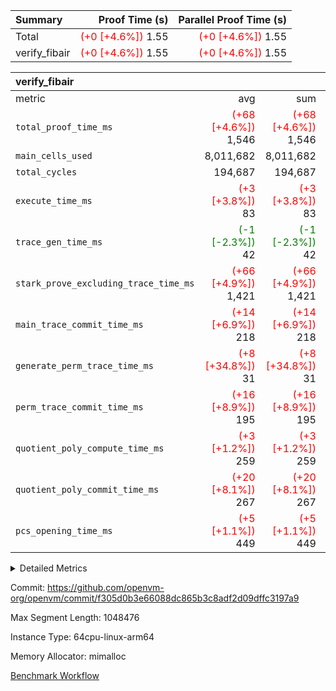 | Summary | Proof Time (s) | Parallel Proof Time (s) |
|:---|---:|---:|
| Total | <span style='color: red'>(+0 [+4.6%])</span> 1.55 | <span style='color: red'>(+0 [+4.6%])</span> 1.55 |
| verify_fibair | <span style='color: red'>(+0 [+4.6%])</span> 1.55 | <span style='color: red'>(+0 [+4.6%])</span> 1.55 |


| verify_fibair |||||
|:---|---:|---:|---:|---:|
|metric|avg|sum|max|min|
| `total_proof_time_ms ` | <span style='color: red'>(+68 [+4.6%])</span> 1,546 | <span style='color: red'>(+68 [+4.6%])</span> 1,546 | <span style='color: red'>(+68 [+4.6%])</span> 1,546 | <span style='color: red'>(+68 [+4.6%])</span> 1,546 |
| `main_cells_used     ` |  8,011,682 |  8,011,682 |  8,011,682 |  8,011,682 |
| `total_cycles        ` |  194,687 |  194,687 |  194,687 |  194,687 |
| `execute_time_ms     ` | <span style='color: red'>(+3 [+3.8%])</span> 83 | <span style='color: red'>(+3 [+3.8%])</span> 83 | <span style='color: red'>(+3 [+3.8%])</span> 83 | <span style='color: red'>(+3 [+3.8%])</span> 83 |
| `trace_gen_time_ms   ` | <span style='color: green'>(-1 [-2.3%])</span> 42 | <span style='color: green'>(-1 [-2.3%])</span> 42 | <span style='color: green'>(-1 [-2.3%])</span> 42 | <span style='color: green'>(-1 [-2.3%])</span> 42 |
| `stark_prove_excluding_trace_time_ms` | <span style='color: red'>(+66 [+4.9%])</span> 1,421 | <span style='color: red'>(+66 [+4.9%])</span> 1,421 | <span style='color: red'>(+66 [+4.9%])</span> 1,421 | <span style='color: red'>(+66 [+4.9%])</span> 1,421 |
| `main_trace_commit_time_ms` | <span style='color: red'>(+14 [+6.9%])</span> 218 | <span style='color: red'>(+14 [+6.9%])</span> 218 | <span style='color: red'>(+14 [+6.9%])</span> 218 | <span style='color: red'>(+14 [+6.9%])</span> 218 |
| `generate_perm_trace_time_ms` | <span style='color: red'>(+8 [+34.8%])</span> 31 | <span style='color: red'>(+8 [+34.8%])</span> 31 | <span style='color: red'>(+8 [+34.8%])</span> 31 | <span style='color: red'>(+8 [+34.8%])</span> 31 |
| `perm_trace_commit_time_ms` | <span style='color: red'>(+16 [+8.9%])</span> 195 | <span style='color: red'>(+16 [+8.9%])</span> 195 | <span style='color: red'>(+16 [+8.9%])</span> 195 | <span style='color: red'>(+16 [+8.9%])</span> 195 |
| `quotient_poly_compute_time_ms` | <span style='color: red'>(+3 [+1.2%])</span> 259 | <span style='color: red'>(+3 [+1.2%])</span> 259 | <span style='color: red'>(+3 [+1.2%])</span> 259 | <span style='color: red'>(+3 [+1.2%])</span> 259 |
| `quotient_poly_commit_time_ms` | <span style='color: red'>(+20 [+8.1%])</span> 267 | <span style='color: red'>(+20 [+8.1%])</span> 267 | <span style='color: red'>(+20 [+8.1%])</span> 267 | <span style='color: red'>(+20 [+8.1%])</span> 267 |
| `pcs_opening_time_ms ` | <span style='color: red'>(+5 [+1.1%])</span> 449 | <span style='color: red'>(+5 [+1.1%])</span> 449 | <span style='color: red'>(+5 [+1.1%])</span> 449 | <span style='color: red'>(+5 [+1.1%])</span> 449 |



<details>
<summary>Detailed Metrics</summary>

|  | verify_program_compile_ms | total_cells | stark_prove_excluding_trace_time_ms | quotient_poly_compute_time_ms | quotient_poly_commit_time_ms | perm_trace_commit_time_ms | pcs_opening_time_ms | main_trace_commit_time_ms |
| --- | --- | --- | --- | --- | --- | --- | --- |
|  | 4 | 32 | 11 | 0 | 1 | 0 | 4 | 5 | 

| air_name | rows | quotient_deg | main_cols | interactions | constraints | cells |
| --- | --- | --- | --- | --- | --- | --- |
| AccessAdapterAir<2> |  | 4 |  | 5 | 12 |  | 
| AccessAdapterAir<4> |  | 4 |  | 5 | 12 |  | 
| AccessAdapterAir<8> |  | 4 |  | 5 | 12 |  | 
| FibonacciAir | 16 | 1 | 2 |  | 5 | 32 | 
| FriReducedOpeningAir |  | 4 |  | 35 | 59 |  | 
| NativePoseidon2Air<BabyBearParameters>, 1> |  | 4 |  | 31 | 302 |  | 
| PhantomAir |  | 4 |  | 3 | 4 |  | 
| ProgramAir |  | 1 |  | 1 | 4 |  | 
| VariableRangeCheckerAir |  | 1 |  | 1 | 4 |  | 
| VmAirWrapper<BranchNativeAdapterAir, BranchEqualCoreAir<1> |  | 2 |  | 11 | 23 |  | 
| VmAirWrapper<JalNativeAdapterAir, JalCoreAir> |  | 4 |  | 7 | 6 |  | 
| VmAirWrapper<NativeAdapterAir<2, 0>, PublicValuesCoreAir> |  | 4 |  | 11 | 22 |  | 
| VmAirWrapper<NativeAdapterAir<2, 1>, FieldArithmeticCoreAir> |  | 4 |  | 15 | 23 |  | 
| VmAirWrapper<NativeLoadStoreAdapterAir<1>, NativeLoadStoreCoreAir<1> |  | 4 |  | 19 | 31 |  | 
| VmAirWrapper<NativeVectorizedAdapterAir<4>, FieldExtensionCoreAir> |  | 4 |  | 15 | 23 |  | 
| VmConnectorAir |  | 4 |  | 3 | 8 |  | 
| VolatileBoundaryAir |  | 4 |  | 4 | 16 |  | 

| group | trace_gen_time_ms | total_proof_time_ms | total_cycles | total_cells | stark_prove_excluding_trace_time_ms | quotient_poly_compute_time_ms | quotient_poly_commit_time_ms | perm_trace_commit_time_ms | pcs_opening_time_ms | main_trace_commit_time_ms | main_cells_used | generate_perm_trace_time_ms | execute_time_ms |
| --- | --- | --- | --- | --- | --- | --- | --- | --- | --- | --- | --- | --- | --- |
| verify_fibair | 42 | 1,546 | 194,687 | 23,304,216 | 1,421 | 259 | 267 | 195 | 449 | 218 | 8,011,682 | 31 | 83 | 

| group | air_name | rows | prep_cols | perm_cols | main_cols | cells |
| --- | --- | --- | --- | --- | --- | --- |
| verify_fibair | AccessAdapterAir<2> | 32,768 |  | 16 | 11 | 884,736 | 
| verify_fibair | AccessAdapterAir<4> | 16,384 |  | 16 | 13 | 475,136 | 
| verify_fibair | AccessAdapterAir<8> | 4,096 |  | 16 | 17 | 135,168 | 
| verify_fibair | FriReducedOpeningAir | 512 |  | 76 | 64 | 71,680 | 
| verify_fibair | NativePoseidon2Air<BabyBearParameters>, 1> | 2,048 |  | 36 | 348 | 786,432 | 
| verify_fibair | PhantomAir | 2,048 |  | 8 | 6 | 28,672 | 
| verify_fibair | ProgramAir | 8,192 |  | 8 | 10 | 147,456 | 
| verify_fibair | VariableRangeCheckerAir | 262,144 | 2 | 8 | 1 | 2,359,296 | 
| verify_fibair | VmAirWrapper<BranchNativeAdapterAir, BranchEqualCoreAir<1> | 32,768 |  | 28 | 23 | 1,671,168 | 
| verify_fibair | VmAirWrapper<JalNativeAdapterAir, JalCoreAir> | 8,192 |  | 12 | 10 | 180,224 | 
| verify_fibair | VmAirWrapper<NativeAdapterAir<2, 1>, FieldArithmeticCoreAir> | 131,072 |  | 20 | 30 | 6,553,600 | 
| verify_fibair | VmAirWrapper<NativeLoadStoreAdapterAir<1>, NativeLoadStoreCoreAir<1> | 131,072 |  | 24 | 41 | 8,519,680 | 
| verify_fibair | VmAirWrapper<NativeVectorizedAdapterAir<4>, FieldExtensionCoreAir> | 4,096 |  | 20 | 40 | 245,760 | 
| verify_fibair | VmConnectorAir | 2 | 1 | 8 | 4 | 24 | 
| verify_fibair | VolatileBoundaryAir | 65,536 |  | 8 | 11 | 1,245,184 | 

</details>


Commit: https://github.com/openvm-org/openvm/commit/f305d0b3e66088dc865b3c8adf2d09dffc3197a9

Max Segment Length: 1048476

Instance Type: 64cpu-linux-arm64

Memory Allocator: mimalloc

[Benchmark Workflow](https://github.com/openvm-org/openvm/actions/runs/12628121185)
